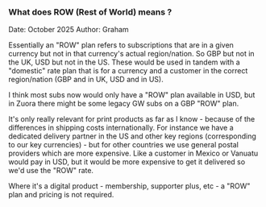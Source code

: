 
### What does ROW (Rest of World) means ?

Date: October 2025
Author: Graham

Essentially an "ROW" plan refers to subscriptions that are in a given currency but not in that currency's actual region/nation. So GBP but not in the UK, USD but not in the US. These would be used in tandem with a "domestic" rate plan that is for a currency and a customer in the correct region/nation (GBP and in UK, USD and in US). 

I think most subs now would only have a "ROW" plan available in USD, but in Zuora there might be some legacy GW subs on a GBP "ROW" plan.

It's only really relevant for print products as far as I know - because of the differences in shipping costs internationally. For instance we have a dedicated delivery partner in the US and other key regions (corresponding to our key currencies) - but for other countries we use general postal providers which are more expensive. Like a customer in Mexico or Vanuatu would pay in USD, but it would be more expensive to get it delivered so we'd use the "ROW" rate.

Where it's a digital product - membership, supporter plus, etc - a "ROW" plan and pricing is not required.
